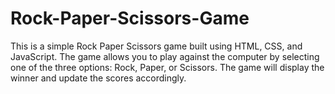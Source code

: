 # Rock-Paper-Scissors-Game
This is a simple Rock Paper Scissors game built using HTML, CSS, and JavaScript. The game allows you to play against the computer by selecting one of the three options: Rock, Paper, or Scissors. The game will display the winner and update the scores accordingly.
